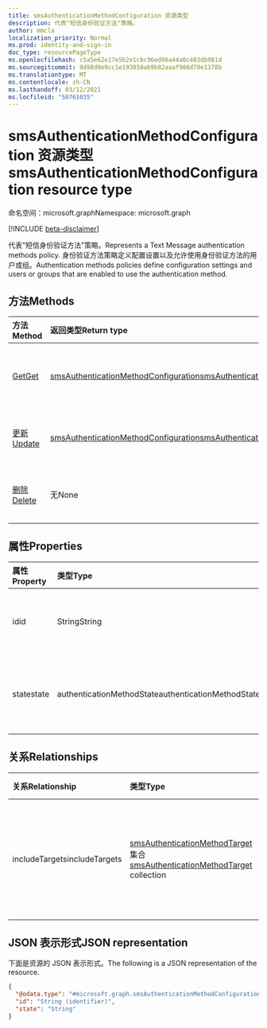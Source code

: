 ```yaml
---
title: smsAuthenticationMethodConfiguration 资源类型
description: 代表"短信身份验证方法"策略。
author: mmcla
localization_priority: Normal
ms.prod: identity-and-sign-in
doc_type: resourcePageType
ms.openlocfilehash: c5a5e62e17e5b2e1cbc96ed96a44a0c483db981d
ms.sourcegitcommit: 9d98d9e9cc1e193850ab9b82aaaf906d70e1378b
ms.translationtype: MT
ms.contentlocale: zh-CN
ms.lasthandoff: 03/12/2021
ms.locfileid: "50761035"
---
```

# <a name="smsauthenticationmethodconfiguration-resource-type"></a><span data-ttu-id="ca445-103">smsAuthenticationMethodConfiguration 资源类型</span><span class="sxs-lookup"><span data-stu-id="ca445-103">smsAuthenticationMethodConfiguration resource type</span></span>
<span data-ttu-id="ca445-104">命名空间：microsoft.graph</span><span class="sxs-lookup"><span data-stu-id="ca445-104">Namespace: microsoft.graph</span></span>

[!INCLUDE [beta-disclaimer](../../includes/beta-disclaimer.md)]

<span data-ttu-id="ca445-105">代表"短信身份验证方法"策略。</span><span class="sxs-lookup"><span data-stu-id="ca445-105">Represents a Text Message authentication methods policy.</span></span> <span data-ttu-id="ca445-106">身份验证方法策略定义配置设置以及允许使用身份验证方法的用户或组。</span><span class="sxs-lookup"><span data-stu-id="ca445-106">Authentication methods policies define configuration settings and users or groups that are enabled to use the authentication method.</span></span>

## <a name="methods"></a><span data-ttu-id="ca445-107">方法</span><span class="sxs-lookup"><span data-stu-id="ca445-107">Methods</span></span>
|<span data-ttu-id="ca445-108">方法</span><span class="sxs-lookup"><span data-stu-id="ca445-108">Method</span></span>|<span data-ttu-id="ca445-109">返回类型</span><span class="sxs-lookup"><span data-stu-id="ca445-109">Return type</span></span>|<span data-ttu-id="ca445-110">说明</span><span class="sxs-lookup"><span data-stu-id="ca445-110">Description</span></span>|
|:---|:---|:---|
|[<span data-ttu-id="ca445-111">Get</span><span class="sxs-lookup"><span data-stu-id="ca445-111">Get</span></span>](../api/smsauthenticationmethodconfiguration-get.md)|[<span data-ttu-id="ca445-112">smsAuthenticationMethodConfiguration</span><span class="sxs-lookup"><span data-stu-id="ca445-112">smsAuthenticationMethodConfiguration</span></span>](../resources/smsauthenticationmethodconfiguration.md)|<span data-ttu-id="ca445-113">读取 smsAuthenticationMethodConfiguration 对象的属性和关系。</span><span class="sxs-lookup"><span data-stu-id="ca445-113">Read the properties and relationships of a smsAuthenticationMethodConfiguration object.</span></span>|
|[<span data-ttu-id="ca445-114">更新</span><span class="sxs-lookup"><span data-stu-id="ca445-114">Update</span></span>](../api/smsauthenticationmethodconfiguration-update.md)|[<span data-ttu-id="ca445-115">smsAuthenticationMethodConfiguration</span><span class="sxs-lookup"><span data-stu-id="ca445-115">smsAuthenticationMethodConfiguration</span></span>](../resources/smsauthenticationmethodconfiguration.md)|<span data-ttu-id="ca445-116">更新 smsAuthenticationMethodConfiguration 对象的属性。</span><span class="sxs-lookup"><span data-stu-id="ca445-116">Update the properties of a smsAuthenticationMethodConfiguration object.</span></span>|
|[<span data-ttu-id="ca445-117">删除</span><span class="sxs-lookup"><span data-stu-id="ca445-117">Delete</span></span>](../api/smsauthenticationmethodconfiguration-delete.md)|<span data-ttu-id="ca445-118">无</span><span class="sxs-lookup"><span data-stu-id="ca445-118">None</span></span>|<span data-ttu-id="ca445-119">将 smsAuthenticationMethodConfiguration 对象还原到其默认配置。</span><span class="sxs-lookup"><span data-stu-id="ca445-119">Reverts the smsAuthenticationMethodConfiguration object to its default configuration.</span></span>|

## <a name="properties"></a><span data-ttu-id="ca445-120">属性</span><span class="sxs-lookup"><span data-stu-id="ca445-120">Properties</span></span>
|<span data-ttu-id="ca445-121">属性</span><span class="sxs-lookup"><span data-stu-id="ca445-121">Property</span></span>|<span data-ttu-id="ca445-122">类型</span><span class="sxs-lookup"><span data-stu-id="ca445-122">Type</span></span>|<span data-ttu-id="ca445-123">说明</span><span class="sxs-lookup"><span data-stu-id="ca445-123">Description</span></span>|
|:---|:---|:---|
|<span data-ttu-id="ca445-124">id</span><span class="sxs-lookup"><span data-stu-id="ca445-124">id</span></span>|<span data-ttu-id="ca445-125">String</span><span class="sxs-lookup"><span data-stu-id="ca445-125">String</span></span>|<span data-ttu-id="ca445-126">身份验证方法策略标识符。</span><span class="sxs-lookup"><span data-stu-id="ca445-126">The authentication method policy identifier.</span></span>|
|<span data-ttu-id="ca445-127">state</span><span class="sxs-lookup"><span data-stu-id="ca445-127">state</span></span>|<span data-ttu-id="ca445-128">authenticationMethodState</span><span class="sxs-lookup"><span data-stu-id="ca445-128">authenticationMethodState</span></span>|<span data-ttu-id="ca445-129">可取值为：`enabled`、`disabled`。</span><span class="sxs-lookup"><span data-stu-id="ca445-129">Possible values are: `enabled`, `disabled`.</span></span>|

## <a name="relationships"></a><span data-ttu-id="ca445-130">关系</span><span class="sxs-lookup"><span data-stu-id="ca445-130">Relationships</span></span>
|<span data-ttu-id="ca445-131">关系</span><span class="sxs-lookup"><span data-stu-id="ca445-131">Relationship</span></span>|<span data-ttu-id="ca445-132">类型</span><span class="sxs-lookup"><span data-stu-id="ca445-132">Type</span></span>|<span data-ttu-id="ca445-133">说明</span><span class="sxs-lookup"><span data-stu-id="ca445-133">Description</span></span>|
|:---|:---|:---|
|<span data-ttu-id="ca445-134">includeTargets</span><span class="sxs-lookup"><span data-stu-id="ca445-134">includeTargets</span></span>|<span data-ttu-id="ca445-135">[smsAuthenticationMethodTarget](../resources/smsauthenticationmethodtarget.md) 集合</span><span class="sxs-lookup"><span data-stu-id="ca445-135">[smsAuthenticationMethodTarget](../resources/smsauthenticationmethodtarget.md) collection</span></span>|<span data-ttu-id="ca445-136">允许使用身份验证方法的用户或组的集合。</span><span class="sxs-lookup"><span data-stu-id="ca445-136">A collection of users or groups who are enabled to use the authentication method.</span></span>|

## <a name="json-representation"></a><span data-ttu-id="ca445-137">JSON 表示形式</span><span class="sxs-lookup"><span data-stu-id="ca445-137">JSON representation</span></span>
<span data-ttu-id="ca445-138">下面是资源的 JSON 表示形式。</span><span class="sxs-lookup"><span data-stu-id="ca445-138">The following is a JSON representation of the resource.</span></span>
<!-- {
  "blockType": "resource",
  "keyProperty": "id",
  "@odata.type": "microsoft.graph.smsAuthenticationMethodConfiguration",
  "baseType": "microsoft.graph.authenticationMethodConfiguration",
  "openType": false
}
-->
``` json
{
  "@odata.type": "#microsoft.graph.smsAuthenticationMethodConfiguration",
  "id": "String (identifier)",
  "state": "String"
}
```

